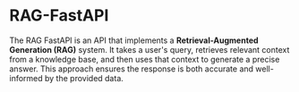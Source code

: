 # RAG-FastAPI
The RAG FastAPI is an API that implements a **Retrieval-Augmented Generation (RAG)** system. It takes a user's query, retrieves relevant context from a knowledge base, and then uses that context to generate a precise answer. This approach ensures the response is both accurate and well-informed by the provided data.
